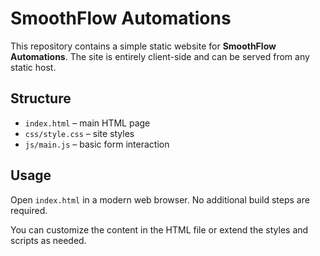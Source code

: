 # SmoothFlow Automations

This repository contains a simple static website for **SmoothFlow Automations**.
The site is entirely client-side and can be served from any static host.

## Structure

- `index.html` – main HTML page
- `css/style.css` – site styles
- `js/main.js` – basic form interaction

## Usage

Open `index.html` in a modern web browser. No additional build steps are required.

You can customize the content in the HTML file or extend the styles and scripts as needed.

